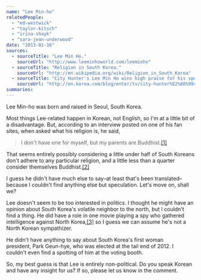 ```yaml
---
name: "Lee Min-ho"
relatedPeople:
  - "ed-westwick"
  - "taylor-kitsch"
  - "irina-shayk"
  - "sara-jean-underwood"
date: "2013-01-16"
sources:
  - sourceTitle: "Lee Min Ho."
    sourceUrl: "http://www.leeminhoworld.com/leeminho"
  - sourceTitle: "Religion in South Korea."
    sourceUrl: "http://en.wikipedia.org/wiki/Religion_in_South_Korea"
  - sourceTitle: "City Hunter's Lee Min Ho wins high praise for his spectacular action scene and absorbing acting skill."
    sourceUrl: "http://en.korea.com/blog/enter/tv/city-hunter%E2%80%99s-lee-min-ho-wins-high-praise-for-his-spectacular-action-scenes-and-absorbing-acting-skill/"
summaries:
---
```


Lee Min-ho was born and raised in Seoul, South Korea.

Most things Lee-related happen in Korean, not English, so I'm at a little bit of a disadvantage. But, according to an interview posted on one of his fan sites, when asked what his religion is, he said,

>I don't have one for myself, but my parents are Buddhist.<a class="source-citation" href="#http%3A%2F%2Fwww.leeminhoworld.com%2Fleeminho" title="Lee Min Ho.">[1]</a>

That seems entirely possibly considering a little under half of South Koreans don't adhere to any particular religion, and a little less than a quarter consider themselves Buddhist.<a class="source-citation" href="#http%3A%2F%2Fen.wikipedia.org%2Fwiki%2FReligion_in_South_Korea" title="Religion in South Korea.">[2]</a>

I guess he didn't have much else to say–at least that's been translated–because I couldn't find anything else but speculation. Let's move on, shall we?

Lee doesn't seem to be too interested in politics. I thought he might have an opinion about South Korea's volatile neighbor to the north, but I couldn't find a thing. He did have a role in one movie playing a spy who gathered intelligence against North Korea,<a class="source-citation" href="#http%3A%2F%2Fen.korea.com%2Fblog%2Fenter%2Ftv%2Fcity-hunter%25E2%2580%2599s-lee-min-ho-wins-high-praise-for-his-spectacular-action-scenes-and-absorbing-acting-skill%2F" title="City Hunter&apos;s Lee Min Ho wins high praise for his spectacular action scene and absorbing acting skill.">[3]</a> so I guess we can assume he's not a North Korean sympathizer.

He didn't have anything to say about South Korea's first woman president, Park Geun-hye, who was elected at the tail end of 2012. I couldn't even find a spotting of him at the voting booth.

So, my best guess is that Lee is entirely non-political. Do you speak Korean and have any insight for us? If so, please let us know in the comment.